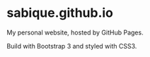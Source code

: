# sabique.github.io
My personal website, hosted by GitHub Pages.

Build with Bootstrap 3 and styled with CSS3.
